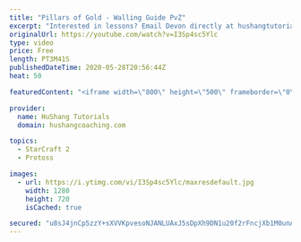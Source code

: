 ```yaml
---
title: "Pillars of Gold - Walling Guide PvZ"
excerpt: "Interested in lessons? Email Devon directly at hushangtutorials@outlook.com ------------------------------------------------------------------------------------------------------- Want to support HuShang Tutorials directly? Patreon is a website where you can contribute a monthly donation that will help"
originalUrl: https://youtube.com/watch?v=I3Sp4sc5Ylc
type: video
price: Free
length: PT3M41S
publishedDateTime: 2020-05-28T20:56:44Z
heat: 50

featuredContent: "<iframe width=\"800\" height=\"500\" frameborder=\"0\" src=\"https://www.youtube.com/embed/I3Sp4sc5Ylc\" allow=\"accelerometer; autoplay; encrypted-media; gyroscope; picture-in-picture\" allowfullscreen></iframe>"

provider:
  name: HuShang Tutorials
  domain: hushangcoaching.com

topics:
  - StarCraft 2
  - Protoss

images:
  - url: https://i.ytimg.com/vi/I3Sp4sc5Ylc/maxresdefault.jpg
    width: 1280
    height: 720
    isCached: true

secured: "u8sJ4jnCp5zzY+sXVVKpvesoNJANLUAxJ5sDpXh9DN1u20f2rFncjXb1M0unA7c8qG5ES8Mm6ldNoIoeBFpn3YjVL5kqCuEXhyJq775AZtDQpEDjos3F5visf/bbQ7tzZNfm1SrNR4HTtZB+k5LCvoABg2K2hsbyLHNHyZ2bHV7NQ1c9+JS6zzuVn+ZkZYMUnOKJ+b1k1O/AvV8BnLCwqW5/KGJTE5OSdI8BvlcCCYhavwXqNlzm3zjKK5BpELqgeSCK+1izaSKFtyPiTvJbLxH+P1/wmeXhO0x64T5p1WFdvZXMcaY79iZHZQIt3OKoWmRbJ6J0JegP2s4x+abffS7KGh3Nu1rg4OS3uQ1Ajwv0oAeEHkJvDrUHapxGRJv1Ic8Z+QqqwXv7MxdUlmbhok/MV6j59lbxzizKleC6Sgw=;1mqmP+HBwQeg6UvpcnNJjw=="
---
```


